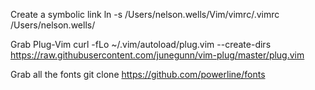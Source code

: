 Create a symbolic link
ln -s /Users/nelson.wells/Vim/vimrc/.vimrc /Users/nelson.wells/

Grab Plug-Vim
curl -fLo ~/.vim/autoload/plug.vim --create-dirs \
    https://raw.githubusercontent.com/junegunn/vim-plug/master/plug.vim

Grab all the fonts
git clone https://github.com/powerline/fonts
